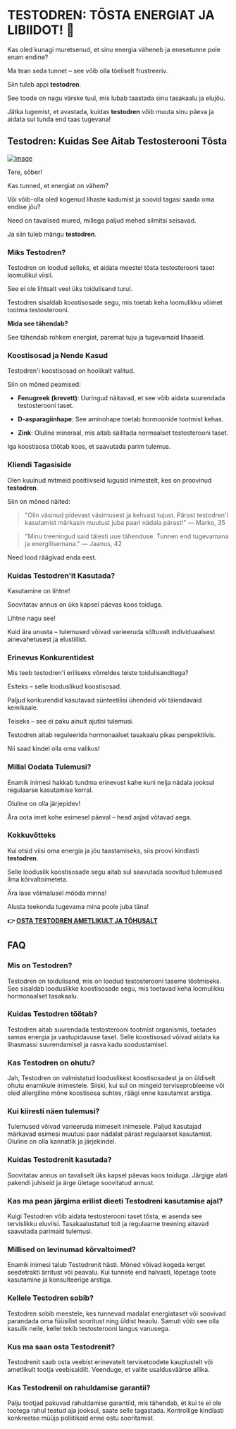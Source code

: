 # TESTODREN: TÕSTA ENERGIAT JA LIBIIDOT! 💪

Kas oled kunagi muretsenud, et sinu energia väheneb ja enesetunne pole enam endine? 

Ma tean seda tunnet – see võib olla tõeliselt frustreeriv. 

Siin tuleb appi **testodren**. 

See toode on nagu värske tuul, mis lubab taastada sinu tasakaalu ja elujõu. 

Jätka lugemist, et avastada, kuidas **testodren** võib muuta sinu päeva ja aidata sul tunda end taas tugevana!

## Testodren: Kuidas See Aitab Testosterooni Tõsta

[![Image](https://www2.sellhealth.com/236/testodren_5_1.jpg)](https://gchaffi.com/OAAU7PmC)

Tere, sõber! 

Kas tunned, et energiat on vähem? 

Või võib-olla oled kogenud lihaste kadumist ja soovid tagasi saada oma endise jõu? 

Need on tavalised mured, millega paljud mehed silmitsi seisavad. 

Ja siin tuleb mängu **testodren**.

### Miks Testodren?

Testodren on loodud selleks, et aidata meestel tõsta testosterooni taset loomulikul viisil. 

See ei ole lihtsalt veel üks toidulisand turul. 

Testodren sisaldab koostisosade segu, mis toetab keha loomulikku võimet tootma testosterooni.

**Mida see tähendab?**

See tähendab rohkem energiat, paremat tuju ja tugevamaid lihaseid.

### Koostisosad ja Nende Kasud

Testodren'i koostisosad on hoolikalt valitud. 

Siin on mõned peamised:

- **Fenugreek (krevett)**: Uuringud näitavad, et see võib aidata suurendada testosterooni taset.
  
- **D-asparagiinhape**: See aminohape toetab hormoonide tootmist kehas.
  
- **Zink**: Oluline mineraal, mis aitab säilitada normaalset testosterooni taset.

Iga koostisosa töötab koos, et saavutada parim tulemus.

### Kliendi Tagasiside

Olen kuulnud mitmeid positiivseid lugusid inimestelt, kes on proovinud **testodren**. 

Siin on mõned näited:

> "Olin väsinud pidevast väsimusest ja kehvast tujust. 
> Pärast testodren'i kasutamist märkasin muutust juba paari nädala pärast!" 
> — Marko, 35

> "Minu treeningud said täiesti uue tähenduse. 
> Tunnen end tugevamana ja energilisemana." 
> — Jaanus, 42

Need lood räägivad enda eest.

### Kuidas Testodren'it Kasutada?

Kasutamine on lihtne! 

Soovitatav annus on üks kapsel päevas koos toiduga. 

Lihtne nagu see!

Kuid ära unusta – tulemused võivad varieeruda sõltuvalt individuaalsest ainevahetusest ja elustiilist.

### Erinevus Konkurentidest

Mis teeb testodren'i eriliseks võrreldes teiste toidulisanditega? 

Esiteks – selle looduslikud koostisosad. 

Paljud konkurendid kasutavad sünteetilisi ühendeid või täiendavaid kemikaale.

Teiseks – see ei paku ainult ajutisi tulemusi. 

Testodren aitab reguleerida hormonaalset tasakaalu pikas perspektiivis.

Nii saad kindel olla oma valikus!

### Millal Oodata Tulemusi?

Enamik inimesi hakkab tundma erinevust kahe kuni nelja nädala jooksul regulaarse kasutamise korral. 

Oluline on olla järjepidev!  

Ära oota imet kohe esimesel päeval – head asjad võtavad aega.

### Kokkuvõtteks

Kui otsid viisi oma energia ja jõu taastamiseks, siis proovi kindlasti **testodren**.  

Selle looduslik koostisosade segu aitab sul saavutada soovitud tulemused ilma kõrvaltoimeteta.

Ära lase võimalusel mööda minna!

Alusta teekonda tugevama mina poole juba täna!



**👉 [OSTA TESTODREN AMETLIKULT JA TÕHUSALT](https://gchaffi.com/OAAU7PmC)**

## FAQ

### Mis on Testodren?
Testodren on toidulisand, mis on loodud testosterooni taseme tõstmiseks. See sisaldab looduslikke koostisosade segu, mis toetavad keha loomulikku hormonaalset tasakaalu.

### Kuidas Testodren töötab?
Testodren aitab suurendada testosterooni tootmist organismis, toetades samas energia ja vastupidavuse taset. Selle koostisosad võivad aidata ka lihasmassi suurendamisel ja rasva kadu soodustamisel.

### Kas Testodren on ohutu?
Jah, Testodren on valmistatud looduslikest koostisosadest ja on üldiselt ohutu enamikule inimestele. Siiski, kui sul on mingeid terviseprobleeme või oled allergiline mõne koostisosa suhtes, räägi enne kasutamist arstiga.

### Kui kiiresti näen tulemusi?
Tulemused võivad varieeruda inimeselt inimesele. Paljud kasutajad märkavad esimesi muutusi paar nädalat pärast regulaarset kasutamist. Oluline on olla kannatlik ja järjekindel.

### Kuidas Testodrenit kasutada?
Soovitatav annus on tavaliselt üks kapsel päevas koos toiduga. Järgige alati pakendi juhiseid ja ärge ületage soovitatud annust.

### Kas ma pean järgima erilist dieeti Testodreni kasutamise ajal?
Kuigi Testodren võib aidata testosterooni taset tõsta, ei asenda see tervislikku eluviisi. Tasakaalustatud toit ja regulaarne treening aitavad saavutada parimaid tulemusi.

### Millised on levinumad kõrvaltoimed?
Enamik inimesi talub Testodrenit hästi. Mõned võivad kogeda kerget seedetrakti ärritust või peavalu. Kui tunnete end halvasti, lõpetage toote kasutamine ja konsulteerige arstiga.

### Kellele Testodren sobib?
Testodren sobib meestele, kes tunnevad madalat energiataset või soovivad parandada oma füüsilist sooritust ning üldist heaolu. Samuti võib see olla kasulik neile, kellel tekib testosterooni langus vanusega.

### Kus ma saan osta Testodrenit?
Testodrenit saab osta veebist erinevatelt tervisetoodete kauplustelt või ametlikult tootja veebisaidilt. Veenduge, et valite usaldusväärse allika.

### Kas Testodrenil on rahuldamise garantii?
Palju tootjad pakuvad rahuldamise garantiid, mis tähendab, et kui te ei ole tootega rahul teatud aja jooksul, saate selle tagastada. Kontrollige kindlasti konkreetse müüja poliitikaid enne ostu sooritamist.